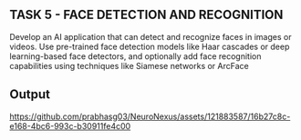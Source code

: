 ## TASK 5 - FACE DETECTION AND RECOGNITION
<p>Develop an AI application that can detect and recognize faces in
images or videos. Use pre-trained face detection models like Haar
cascades or deep learning-based face detectors, and optionally
add face recognition capabilities using techniques like Siamese
networks or ArcFace</p>

## Output

https://github.com/prabhasg03/NeuroNexus/assets/121883587/16b27c8c-e168-4bc6-993c-b30911fe4c00
